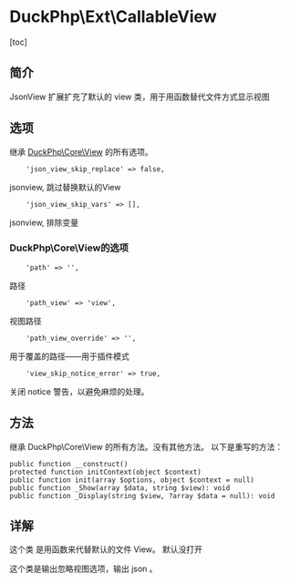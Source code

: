 # DuckPhp\Ext\CallableView
[toc]

## 简介
JsonView 扩展扩充了默认的 view 类，用于用函数替代文件方式显示视图
## 选项


继承 [DuckPhp\Core\View](Core-View.md) 的所有选项。

        'json_view_skip_replace' => false,
jsonview, 跳过替换默认的View

        'json_view_skip_vars' => [],
jsonview, 排除变量
### DuckPhp\Core\View的选项

        'path' => '',
路径

        'path_view' => 'view',
视图路径

        'path_view_override' => '',
用于覆盖的路径——用于插件模式

        'view_skip_notice_error' => true,
关闭 notice 警告，以避免麻烦的处理。

## 方法

继承 DuckPhp\Core\View 的所有方法。没有其他方法。
以下是重写的方法：

    public function __construct()
    protected function initContext(object $context)
    public function init(array $options, object $context = null)
    public function _Show(array $data, string $view): void
    public function _Display(string $view, ?array $data = null): void
    
## 详解

这个类 是用函数来代替默认的文件 View。 默认没打开

这个类是输出忽略视图选项，输出 json 。    



